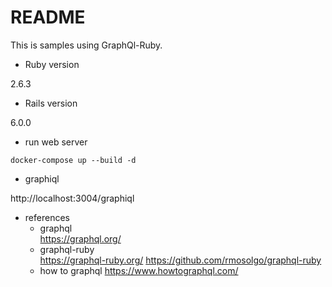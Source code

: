# README

This is samples using GraphQl-Ruby.

* Ruby version

2.6.3

* Rails version

6.0.0

* run web server

```
docker-compose up --build -d
```

* graphiql

http://localhost:3004/graphiql

* references
  * graphql  
https://graphql.org/
  * graphql-ruby  
https://graphql-ruby.org/
https://github.com/rmosolgo/graphql-ruby
  * how to graphql
https://www.howtographql.com/
